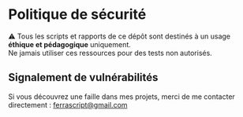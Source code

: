 # Politique de sécurité

⚠️ Tous les scripts et rapports de ce dépôt sont destinés à un usage **éthique et pédagogique** uniquement.  
Ne jamais utiliser ces ressources pour des tests non autorisés.

## Signalement de vulnérabilités
Si vous découvrez une faille dans mes projets, merci de me contacter directement : ferrascript@gmail.com
